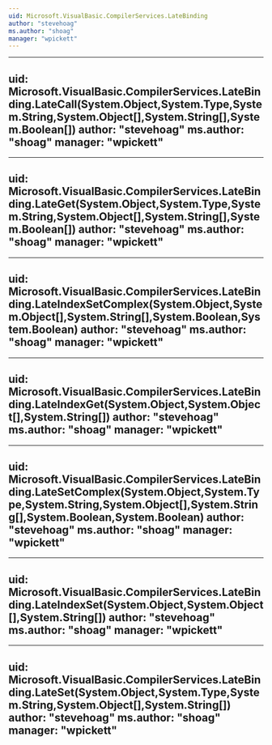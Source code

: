 ```yaml
---
uid: Microsoft.VisualBasic.CompilerServices.LateBinding
author: "stevehoag"
ms.author: "shoag"
manager: "wpickett"
---
```


---
uid: Microsoft.VisualBasic.CompilerServices.LateBinding.LateCall(System.Object,System.Type,System.String,System.Object[],System.String[],System.Boolean[])
author: "stevehoag"
ms.author: "shoag"
manager: "wpickett"
---

---
uid: Microsoft.VisualBasic.CompilerServices.LateBinding.LateGet(System.Object,System.Type,System.String,System.Object[],System.String[],System.Boolean[])
author: "stevehoag"
ms.author: "shoag"
manager: "wpickett"
---

---
uid: Microsoft.VisualBasic.CompilerServices.LateBinding.LateIndexSetComplex(System.Object,System.Object[],System.String[],System.Boolean,System.Boolean)
author: "stevehoag"
ms.author: "shoag"
manager: "wpickett"
---

---
uid: Microsoft.VisualBasic.CompilerServices.LateBinding.LateIndexGet(System.Object,System.Object[],System.String[])
author: "stevehoag"
ms.author: "shoag"
manager: "wpickett"
---

---
uid: Microsoft.VisualBasic.CompilerServices.LateBinding.LateSetComplex(System.Object,System.Type,System.String,System.Object[],System.String[],System.Boolean,System.Boolean)
author: "stevehoag"
ms.author: "shoag"
manager: "wpickett"
---

---
uid: Microsoft.VisualBasic.CompilerServices.LateBinding.LateIndexSet(System.Object,System.Object[],System.String[])
author: "stevehoag"
ms.author: "shoag"
manager: "wpickett"
---

---
uid: Microsoft.VisualBasic.CompilerServices.LateBinding.LateSet(System.Object,System.Type,System.String,System.Object[],System.String[])
author: "stevehoag"
ms.author: "shoag"
manager: "wpickett"
---
